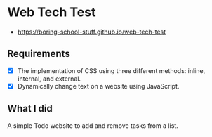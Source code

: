 # Web Tech Test

- https://boring-school-stuff.github.io/web-tech-test

## Requirements

- [x] The implementation of CSS using three different methods: inline, internal, and external.
- [x] Dynamically change text on a website using JavaScript.

## What I did

A simple Todo website to add and remove tasks from a list.
